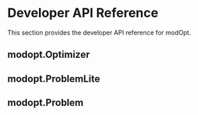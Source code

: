 # Developer API Reference
This section provides the developer API reference for modOpt.

## modopt.Optimizer

<!-- ```{eval-rst}

.. autoclass:: modopt.Optimizer
    :members: __init__, check_first_derivatives, solve, print_results, update_outputs, run_postprocessing

``` -->
## modopt.ProblemLite

<!-- ```{eval-rst}

.. autoclass:: modopt.ProblemLite
    :members: __init__

``` -->

## modopt.Problem

<!-- ```{eval-rst}

.. autoclass:: modopt.Problem
    :members: __init__, __str__, initialize, setup, setup_derivatives, 
              add_design_variables, add_objective, add_constraints,
              declare_lagrangian, declare_objective_gradient, declare_lagrangian_gradient,
              declare_constraint_jacobian, declare_constraint_jvp, declare_constraint_vjp,
              declare_objective_hessian, declare_lagrangian_hessian, 
              declare_objective_hvp, declare_lagrangian_hvp,
              compute_objective, compute_constraints, compute_lagrangian,
              compute_objective_gradient, compute_lagrangian_gradient, compute_constraint_jacobian,
              compute_constraint_jvp, compute_constraint_vjp, 
              compute_objective_hessian, compute_lagrangian_hessian,
              compute_objective_hvp, compute_lagrangian_hvp,
              use_finite_differencing
    :private-members: _compute_objective, _compute_constraints, _compute_lagrangian,
                      _compute_objective_gradient, _compute_lagrangian_gradient, 
                      _compute_constraint_jacobian,
                      _compute_constraint_jvp, _compute_constraint_vjp,
                      _compute_objective_hessian, _compute_lagrangian_hessian,
                      _compute_objective_hvp, _compute_lagrangian_hvp
``` -->